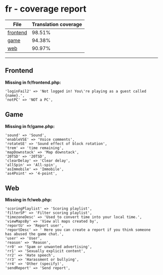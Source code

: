 <link rel="stylesheet" href="style.css">

# fr - coverage report

<table>
<thead>
    <tr>
        <th>File</th>
        <th colspan="2">Translation coverage</th>
    </tr>
</thead>
<tbody>
    <tr><td><a href="#">frontend</a></td><td>98.51%</td><td>
        <div class="pb">
            <span class="pb-fill" style="width: 98.51%;"></span>
        </div>
    </td></tr>
    <tr><td><a href="#">game</a></td><td>94.38%</td><td>
        <div class="pb">
            <span class="pb-fill" style="width: 94.38%;"></span>
        </div>
    </td></tr>
    <tr><td><a href="#">web</a></td><td>90.97%</td><td>
        <div class="pb">
            <span class="pb-fill" style="width: 90.97%;"></span>
        </div>
    </td></tr>
</tbody></table>

-----------------------

## Frontend

**Missing in fr/frontend.php:**

```
'loginFail2' => 'Not logged in! You\'re playing as a guest called {name}.',
'notPC' => 'NOT a PC',
```

## Game

**Missing in fr/game.php:**

```
'sound' => 'Sound',
'enableVSE' => 'Voice comments',
'rotateSE' => 'Sound effect of block rotation',
'trem' => 'time remaining',
'mapDownstack' => 'Map downstack',
'20TSD' => '20TSD',
'clearDelay' => 'Clear delay',
'allSpin' => 'All-spin',
'asImmobile' => 'Immobile',
'as4Point' => '4-point',
```

## Web

**Missing in fr/web.php:**

```
'scoringPlaylist' => 'Scoring playlist',
'filterSP' => 'Filter scoring playlist',
'timezoneDesc' => 'Used to convert time into your local time.',
'viewMapsBy' => 'View all maps created by',
'reportU' => 'Report user',
'reportDesc' => ' Here you can create a report if you think someone has abused the game chat.',
'user' => 'User',
'reason' => 'Reason',
'rr0' => 'Spam or unwanted advertising',
'rr1' => 'Sexually explicit content',
'rr2' => 'Hate speech',
'rr3' => 'Harassment or bullying',
'rr4' => 'Other (specify)',
'sendReport' => 'Send report',
```

